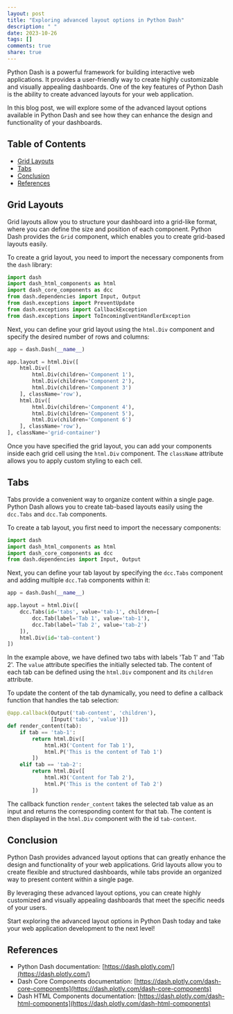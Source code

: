 ```yaml
---
layout: post
title: "Exploring advanced layout options in Python Dash"
description: " "
date: 2023-10-26
tags: []
comments: true
share: true
---
```


Python Dash is a powerful framework for building interactive web applications. It provides a user-friendly way to create highly customizable and visually appealing dashboards. One of the key features of Python Dash is the ability to create advanced layouts for your web application.

In this blog post, we will explore some of the advanced layout options available in Python Dash and see how they can enhance the design and functionality of your dashboards.

## Table of Contents
- [Grid Layouts](#grid-layouts)
- [Tabs](#tabs)
- [Conclusion](#conclusion)
- [References](#references)

## Grid Layouts

Grid layouts allow you to structure your dashboard into a grid-like format, where you can define the size and position of each component. Python Dash provides the `Grid` component, which enables you to create grid-based layouts easily.

To create a grid layout, you need to import the necessary components from the `dash` library:

```python
import dash
import dash_html_components as html
import dash_core_components as dcc
from dash.dependencies import Input, Output
from dash.exceptions import PreventUpdate
from dash.exceptions import CallbackException
from dash.exceptions import ToIncomingEventHandlerException
```

Next, you can define your grid layout using the `html.Div` component and specify the desired number of rows and columns:

```python
app = dash.Dash(__name__)

app.layout = html.Div([
    html.Div([
        html.Div(children='Component 1'),
        html.Div(children='Component 2'),
        html.Div(children='Component 3')
    ], className='row'),
    html.Div([
        html.Div(children='Component 4'),
        html.Div(children='Component 5'),
        html.Div(children='Component 6')
    ], className='row'),
], className='grid-container')
```

Once you have specified the grid layout, you can add your components inside each grid cell using the `html.Div` component. The `className` attribute allows you to apply custom styling to each cell.

## Tabs

Tabs provide a convenient way to organize content within a single page. Python Dash allows you to create tab-based layouts easily using the `dcc.Tabs` and `dcc.Tab` components.

To create a tab layout, you first need to import the necessary components:

```python
import dash
import dash_html_components as html
import dash_core_components as dcc
from dash.dependencies import Input, Output
```

Next, you can define your tab layout by specifying the `dcc.Tabs` component and adding multiple `dcc.Tab` components within it:

```python
app = dash.Dash(__name__)

app.layout = html.Div([
    dcc.Tabs(id='tabs', value='tab-1', children=[
        dcc.Tab(label='Tab 1', value='tab-1'),
        dcc.Tab(label='Tab 2', value='tab-2')
    ]),
    html.Div(id='tab-content')
])
```

In the example above, we have defined two tabs with labels 'Tab 1' and 'Tab 2'. The `value` attribute specifies the initially selected tab. The content of each tab can be defined using the `html.Div` component and its `children` attribute.

To update the content of the tab dynamically, you need to define a callback function that handles the tab selection:

```python
@app.callback(Output('tab-content', 'children'),
              [Input('tabs', 'value')])
def render_content(tab):
    if tab == 'tab-1':
        return html.Div([
            html.H3('Content for Tab 1'),
            html.P('This is the content of Tab 1')
        ])
    elif tab == 'tab-2':
        return html.Div([
            html.H3('Content for Tab 2'),
            html.P('This is the content of Tab 2')
        ])
```

The callback function `render_content` takes the selected tab value as an input and returns the corresponding content for that tab. The content is then displayed in the `html.Div` component with the id `tab-content`.

## Conclusion

Python Dash provides advanced layout options that can greatly enhance the design and functionality of your web applications. Grid layouts allow you to create flexible and structured dashboards, while tabs provide an organized way to present content within a single page.

By leveraging these advanced layout options, you can create highly customized and visually appealing dashboards that meet the specific needs of your users.

Start exploring the advanced layout options in Python Dash today and take your web application development to the next level!

## References

- Python Dash documentation: [https://dash.plotly.com/](https://dash.plotly.com/)
- Dash Core Components documentation: [https://dash.plotly.com/dash-core-components](https://dash.plotly.com/dash-core-components)
- Dash HTML Components documentation: [https://dash.plotly.com/dash-html-components](https://dash.plotly.com/dash-html-components)